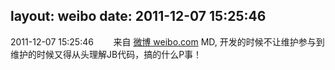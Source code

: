layout: weibo
date: 2011-12-07 15:25:46
---
<meta name="referrer" content="no-referrer" />

2011-12-07 15:25:46  &nbsp;&nbsp;&nbsp;&nbsp;&nbsp;&nbsp; 来自 <a href="http://weibo.com/" rel="nofollow">微博 weibo.com</a>
MD, 开发的时候不让维护参与到维护的时候又得从头理解JB代码，搞的什么P事！ ​​​
